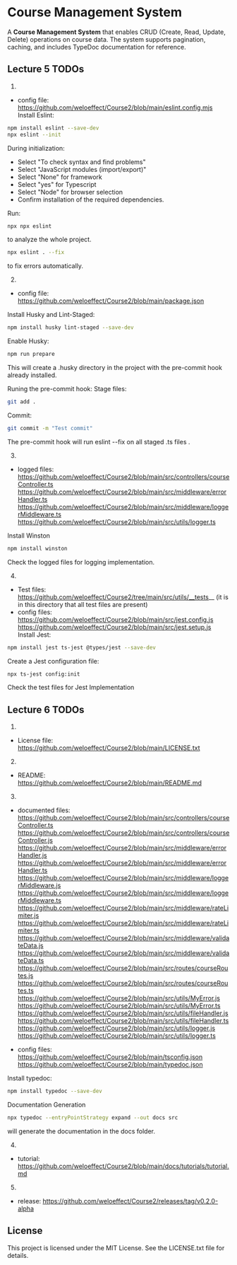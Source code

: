 
# Course Management System

A **Course Management System** that enables CRUD (Create, Read, Update, Delete) operations on course data. The system supports pagination, caching, and includes TypeDoc documentation for reference.


## Lecture 5 TODOs
1. 
- config file: https://github.com/weloeffect/Course2/blob/main/eslint.config.mjs
Install Eslint:
 ```bash
npm install eslint --save-dev
npx eslint --init 
   ```
During initialization:
- Select "To check syntax and find problems"
- Select "JavaScript modules (import/export)"
- Select "None" for framework
- Select "yes" for Typescript
- Select "Node" for browser selection
- Confirm installation of the required dependencies.

Run:
 ```bash
npx npx eslint
   ```
to analyze the whole project.

 ```bash
npx eslint . --fix
   ```
to fix errors automatically.

2. 
- config file: https://github.com/weloeffect/Course2/blob/main/package.json

Install Husky and Lint-Staged:
 ```bash
npm install husky lint-staged --save-dev
   ```

Enable Husky:
 ```bash
npm run prepare
   ```
This will create a .husky directory in the project with the pre-commit hook already installed.

Runing the pre-commit hook:
Stage files:
 ```bash
git add .
   ```
Commit:
 ```bash
git commit -m "Test commit"
   ```

The pre-commit hook will run eslint --fix on all staged .ts files .

3. 
- logged files: https://github.com/weloeffect/Course2/blob/main/src/controllers/courseController.ts
              https://github.com/weloeffect/Course2/blob/main/src/middleware/errorHandler.ts
              https://github.com/weloeffect/Course2/blob/main/src/middleware/loggerMiddleware.ts
              https://github.com/weloeffect/Course2/blob/main/src/utils/logger.ts

Install Winston
 ```bash
npm install winston
   ```
Check the logged files for logging implementation.

4. 
- Test files: https://github.com/weloeffect/Course2/tree/main/src/utils/__tests__ (it is in this directory that all test files are present)
- config files: https://github.com/weloeffect/Course2/blob/main/src/jest.config.js
              https://github.com/weloeffect/Course2/blob/main/src/jest.setup.js
Install Jest:
 ```bash
npm install jest ts-jest @types/jest --save-dev
   ```

Create a Jest configuration file:
 ```bash
npx ts-jest config:init
   ```
Check the test files for Jest Implementation


## Lecture 6 TODOs
1. 
- License file: https://github.com/weloeffect/Course2/blob/main/LICENSE.txt

2. 
- README: https://github.com/weloeffect/Course2/blob/main/README.md

3. 
- documented files: https://github.com/weloeffect/Course2/blob/main/src/controllers/courseController.ts
                  https://github.com/weloeffect/Course2/blob/main/src/controllers/courseController.js
                  https://github.com/weloeffect/Course2/blob/main/src/middleware/errorHandler.js
                  https://github.com/weloeffect/Course2/blob/main/src/middleware/errorHandler.ts
                  https://github.com/weloeffect/Course2/blob/main/src/middleware/loggerMiddleware.js
                  https://github.com/weloeffect/Course2/blob/main/src/middleware/loggerMiddleware.ts
                  https://github.com/weloeffect/Course2/blob/main/src/middleware/rateLimiter.js
                  https://github.com/weloeffect/Course2/blob/main/src/middleware/rateLimiter.ts
                  https://github.com/weloeffect/Course2/blob/main/src/middleware/validateData.js
                  https://github.com/weloeffect/Course2/blob/main/src/middleware/validateData.ts
                  https://github.com/weloeffect/Course2/blob/main/src/routes/courseRoutes.js
                  https://github.com/weloeffect/Course2/blob/main/src/routes/courseRoutes.ts
                  https://github.com/weloeffect/Course2/blob/main/src/utils/MyError.js
                  https://github.com/weloeffect/Course2/blob/main/src/utils/MyError.ts
                  https://github.com/weloeffect/Course2/blob/main/src/utils/fileHandler.js
                  https://github.com/weloeffect/Course2/blob/main/src/utils/fileHandler.ts
                  https://github.com/weloeffect/Course2/blob/main/src/utils/logger.js
                  https://github.com/weloeffect/Course2/blob/main/src/utils/logger.ts

- config files: https://github.com/weloeffect/Course2/blob/main/tsconfig.json
              https://github.com/weloeffect/Course2/blob/main/typedoc.json

Install typedoc:
 ```bash
npm install typedoc --save-dev
   ```

Documentation Generation
 ```bash
npx typedoc --entryPointStrategy expand --out docs src
   ```
will generate the documentation in the docs folder.

4. 
- tutorial: https://github.com/weloeffect/Course2/blob/main/docs/tutorials/tutorial.md

5. 
- release: https://github.com/weloeffect/Course2/releases/tag/v0.2.0-alpha


## License

This project is licensed under the MIT License. See the LICENSE.txt file for details.
